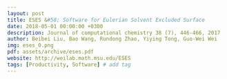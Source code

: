 ```yaml
---
layout: post
title: ESES &#58; Software for Eulerian Solvent Excluded Surface
date: 2018-05-01 00:00:00 +0300
description: Journal of computational chemistry 38 (7), 446-466, 2017
author: Beibei Liu, Bao Wang, Rundong Zhao, Yiying Tong, Guo-Wei Wei
img: eses_0.png
pdf: assets/archive/eses.pdf
website: http://weilab.math.msu.edu/ESES
tags: [Productivity, Software] # add tag
---
```

